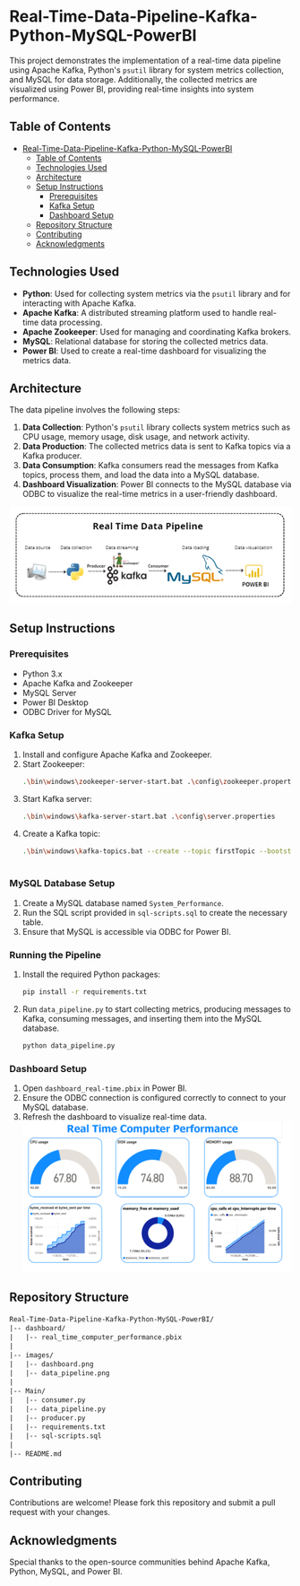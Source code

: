 # Real-Time-Data-Pipeline-Kafka-Python-MySQL-PowerBI

This project demonstrates the implementation of a real-time data pipeline using Apache Kafka, Python's `psutil` library for system metrics collection, and MySQL for data storage. Additionally, the collected metrics are visualized using Power BI, providing real-time insights into system performance.

## Table of Contents
- [Real-Time-Data-Pipeline-Kafka-Python-MySQL-PowerBI](#real-time-data-pipeline-kafka-python-mysql-powerbi)
  - [Table of Contents](#table-of-contents)
  - [Technologies Used](#technologies-used)
  - [Architecture](#architecture)
  - [Setup Instructions](#setup-instructions)
    - [Prerequisites](#prerequisites)
    - [Kafka Setup](#kafka-setup)
    - [Dashboard Setup](#dashboard-setup)
  - [Repository Structure](#repository-structure)
  - [Contributing](#contributing)
  - [Acknowledgments](#acknowledgments)

## Technologies Used
- **Python**: Used for collecting system metrics via the `psutil` library and for interacting with Apache Kafka.
- **Apache Kafka**: A distributed streaming platform used to handle real-time data processing.
- **Apache Zookeeper**: Used for managing and coordinating Kafka brokers.
- **MySQL**: Relational database for storing the collected metrics data.
- **Power BI**: Used to create a real-time dashboard for visualizing the metrics data.
  
## Architecture

The data pipeline involves the following steps:

1. **Data Collection**: Python's `psutil` library collects system metrics such as CPU usage, memory usage, disk usage, and network activity.
2. **Data Production**: The collected metrics data is sent to Kafka topics via a Kafka producer.
3. **Data Consumption**: Kafka consumers read the messages from Kafka topics, process them, and load the data into a MySQL database.
4. **Dashboard Visualization**: Power BI connects to the MySQL database via ODBC to visualize the real-time metrics in a user-friendly dashboard.

![Data_pipeline](images/data_pipeline.png)

## Setup Instructions

### Prerequisites
- Python 3.x
- Apache Kafka and Zookeeper
- MySQL Server
- Power BI Desktop
- ODBC Driver for MySQL

### Kafka Setup
1. Install and configure Apache Kafka and Zookeeper.
2. Start Zookeeper:
   ```bash
   .\bin\windows\zookeeper-server-start.bat .\config\zookeeper.properties
   ```
3. Start Kafka server:
   ```bash
   .\bin\windows\kafka-server-start.bat .\config\server.properties
   ```
4. Create a Kafka topic:
   ```bash
   .\bin\windows\kafka-topics.bat --create --topic firstTopic --bootstrap-server localhost:9092
  
### MySQL Database Setup
1. Create a MySQL database named `System_Performance`.
2. Run the SQL script provided in `sql-scripts.sql` to create the necessary table.
3. Ensure that MySQL is accessible via ODBC for Power BI.

### Running the Pipeline
1. Install the required Python packages:
   ```bash
   pip install -r requirements.txt
   ```
2. Run `data_pipeline.py` to start collecting metrics, producing messages to Kafka, consuming messages, and inserting them into the MySQL database.
   ```bash
   python data_pipeline.py
   ```

### Dashboard Setup
1. Open `dashboard_real-time.pbix` in Power BI.
2. Ensure the ODBC connection is configured correctly to connect to your MySQL database.
3. Refresh the dashboard to visualize real-time data.
![Dashboard](images/dashboard.png)

## Repository Structure

```
Real-Time-Data-Pipeline-Kafka-Python-MySQL-PowerBI/
|-- dashboard/
|   |-- real_time_computer_performance.pbix
|
|-- images/
|   |-- dashboard.png
|   |-- data_pipeline.png
|
|-- Main/
|   |-- consumer.py
|   |-- data_pipeline.py
|   |-- producer.py
|   |-- requirements.txt
|   |-- sql-scripts.sql
|
|-- README.md
```

## Contributing

Contributions are welcome! Please fork this repository and submit a pull request with your changes.

## Acknowledgments

Special thanks to the open-source communities behind Apache Kafka, Python, MySQL, and Power BI.
